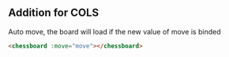 ## Addition for COLS
Auto move, the board will load if the new value of move is binded

```html
<chessboard :move="move"></chessboard>
```
